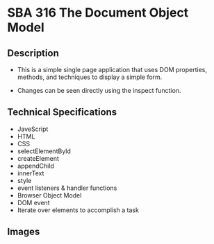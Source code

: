 # SBA 316 The Document Object Model
## Description
 - This is a simple single page application that uses DOM properties, methods, and techniques to display a simple form.

 - Changes can be seen directly using the inspect function.
 
## Technical Specifications
- JaveScript
- HTML
- CSS
- selectElementById
- createElement
- appendChild
- innerText
- style
- event listeners & handler functions
- Browser Object Model
- DOM event
- Iterate over elements to accomplish a task
## Images
